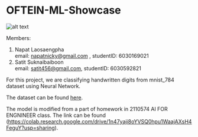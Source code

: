 # OFTEIN-ML-Showcase

![alt text](https://github.com/napatnicky/OFTEIN-ML-Showcase/blob/main/team3/pictures/handwritten_digits.png?raw=true)

Members:
  1. Napat Laosaengpha <br>
    email: napatnicky@gmail.com , studentID: 6030169021
  2. Satit Suknaibaiboon <br>
    email: satit456@gmail.com, studentID: 6030592821

For this project, we are classifying handwritten digits from mnist_784 dataset using Neural Network.

The dataset can be found [here](https://www.openml.org/d/554).

The model is modified from a part of homework in 2110574 AI FOR ENGNINEER class. The link can be found (https://colab.research.google.com/drive/1n47yaji8oYVSQ0hpu1WaajAXsH4FeguY?usp=sharing).
